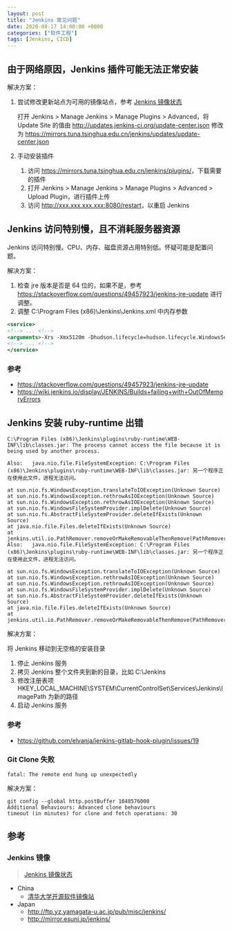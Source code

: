 ```yaml
---
layout: post
title: "Jenkins 常见问题"
date: 2020-08-17 14:00:00 +0800
categories: ["软件工程"]
tags: [Jenkins, CICD]
---
```


## 由于网络原因，Jenkins 插件可能无法正常安装

解决方案：

1. 尝试修改更新站点为可用的镜像站点，参考 [Jenkins 镜像状态](http://mirrors.jenkins-ci.org/status.html)

    打开 Jenkins > Manage Jenkins > Manage Plugins > Advanced，将 Update Site 的值由 <http://updates.jenkins-ci.org/update-center.json> 修改为 <https://mirrors.tuna.tsinghua.edu.cn/jenkins/updates/update-center.json>

1. 手动安装插件

    1. 访问 <https://mirrors.tuna.tsinghua.edu.cn/jenkins/plugins/>，下载需要的插件
    1. 打开 Jenkins > Manage Jenkins > Manage Plugins > Advanced > Upload Plugin，进行插件上传
    1. 访问 <http://xxx.xxx.xxx.xxx:8080/restart>，以重启 Jenkins

## Jenkins 访问特别慢，且不消耗服务器资源

Jenkins 访问特别慢。CPU、内存、磁盘资源占用特别低。怀疑可能是配置问题。

解决方案：

1. 检查 jre 版本是否是 64 位的，如果不是，参考 <https://stackoverflow.com/questions/49457923/jenkins-jre-update> 进行调整。
1. 调整 C:\Program Files (x86)\Jenkins\Jenkins.xml 中内存参数

```xml
<service>
<!--> ... <!-->
<arguments>-Xrs -Xmx5120m -Dhudson.lifecycle=hudson.lifecycle.WindowsServiceLifecycle -jar "%BASE%\jenkins.war" --httpPort=8080 --webroot="%BASE%\war"</arguments>
<!--> ... <!-->
</service>
```

### 参考

- <https://stackoverflow.com/questions/49457923/jenkins-jre-update>
- <https://wiki.jenkins.io/display/JENKINS/Builds+failing+with+OutOfMemoryErrors>

## Jenkins 安装 ruby-runtime 出错

```
C:\Program Files (x86)\Jenkins\plugins\ruby-runtime\WEB-INF\lib\classes.jar: The process cannot access the file because it is being used by another process.

Also:   java.nio.file.FileSystemException: C:\Program Files (x86)\Jenkins\plugins\ruby-runtime\WEB-INF\lib\classes.jar: 另一个程序正在使用此文件，进程无法访问。

at sun.nio.fs.WindowsException.translateToIOException(Unknown Source)
at sun.nio.fs.WindowsException.rethrowAsIOException(Unknown Source)
at sun.nio.fs.WindowsException.rethrowAsIOException(Unknown Source)
at sun.nio.fs.WindowsFileSystemProvider.implDelete(Unknown Source)
at sun.nio.fs.AbstractFileSystemProvider.deleteIfExists(Unknown Source)
at java.nio.file.Files.deleteIfExists(Unknown Source)
at jenkins.util.io.PathRemover.removeOrMakeRemovableThenRemove(PathRemover.java:237)
Also:   java.nio.file.FileSystemException: C:\Program Files (x86)\Jenkins\plugins\ruby-runtime\WEB-INF\lib\classes.jar: 另一个程序正在使用此文件，进程无法访问。

at sun.nio.fs.WindowsException.translateToIOException(Unknown Source)
at sun.nio.fs.WindowsException.rethrowAsIOException(Unknown Source)
at sun.nio.fs.WindowsException.rethrowAsIOException(Unknown Source)
at sun.nio.fs.WindowsFileSystemProvider.implDelete(Unknown Source)
at sun.nio.fs.AbstractFileSystemProvider.deleteIfExists(Unknown Source)
at java.nio.file.Files.deleteIfExists(Unknown Source)
at jenkins.util.io.PathRemover.removeOrMakeRemovableThenRemove(PathRemover.java:241)
```

解决方案：

将 Jenkins 移动到无空格的安装目录

1. 停止 Jenkins 服务
1. 拷贝 Jenkins 整个文件夹到新的目录，比如 C:\Jenkins
1. 修改注册表项 HKEY_LOCAL_MACHINE\SYSTEM\CurrentControlSet\Services\Jenkins\ImagePath 为新的路径
1. 启动 Jenkins 服务

### 参考

- <https://github.com/elvanja/jenkins-gitlab-hook-plugin/issues/19>

### Git Clone 失败

```
fatal: The remote end hung up unexpectedly
```

解决方案：

```
git config --global http.postBuffer 1048576000
Additional Behaviours: Advanced clone behaviours
timeout (in minutes) for clone and fetch operations: 30
```

## 参考

### Jenkins 镜像

> [Jenkins 镜像状态](http://mirrors.jenkins-ci.org/status.html)

- China
  - [清华大学开源软件镜像站](https://mirrors.tuna.tsinghua.edu.cn/jenkins/)
- Japan
  - <http://ftp.yz.yamagata-u.ac.jp/pub/misc/jenkins/>
  - <http://mirror.esuni.jp/jenkins/>
